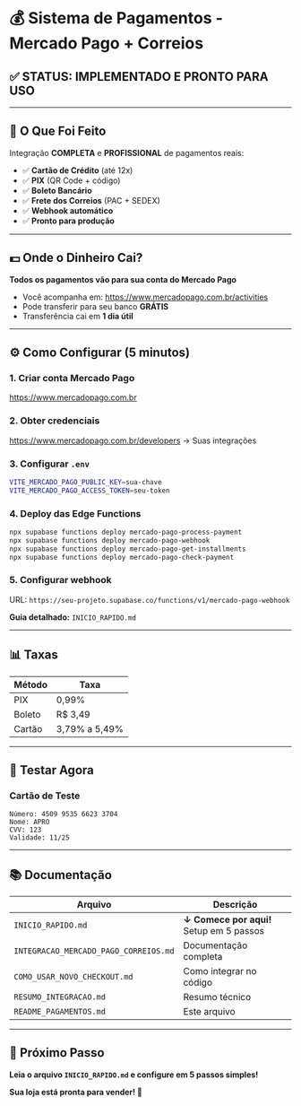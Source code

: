# 💰 Sistema de Pagamentos - Mercado Pago + Correios

## ✅ STATUS: IMPLEMENTADO E PRONTO PARA USO

---

## 🚀 O Que Foi Feito

Integração **COMPLETA** e **PROFISSIONAL** de pagamentos reais:

- ✅ **Cartão de Crédito** (até 12x)
- ✅ **PIX** (QR Code + código)
- ✅ **Boleto Bancário**
- ✅ **Frete dos Correios** (PAC + SEDEX)
- ✅ **Webhook automático**
- ✅ **Pronto para produção**

---

## 💵 Onde o Dinheiro Cai?

**Todos os pagamentos vão para sua conta do Mercado Pago**

- Você acompanha em: https://www.mercadopago.com.br/activities
- Pode transferir para seu banco **GRÁTIS**
- Transferência cai em **1 dia útil**

---

## ⚙️ Como Configurar (5 minutos)

### 1. Criar conta Mercado Pago
https://www.mercadopago.com.br

### 2. Obter credenciais
https://www.mercadopago.com.br/developers → Suas integrações

### 3. Configurar `.env`
```bash
VITE_MERCADO_PAGO_PUBLIC_KEY=sua-chave
VITE_MERCADO_PAGO_ACCESS_TOKEN=seu-token
```

### 4. Deploy das Edge Functions
```bash
npx supabase functions deploy mercado-pago-process-payment
npx supabase functions deploy mercado-pago-webhook
npx supabase functions deploy mercado-pago-get-installments
npx supabase functions deploy mercado-pago-check-payment
```

### 5. Configurar webhook
URL: `https://seu-projeto.supabase.co/functions/v1/mercado-pago-webhook`

**Guia detalhado:** `INICIO_RAPIDO.md`

---

## 📊 Taxas

| Método | Taxa |
|--------|------|
| PIX | 0,99% |
| Boleto | R$ 3,49 |
| Cartão | 3,79% a 5,49% |

---

## 🧪 Testar Agora

### Cartão de Teste
```
Número: 4509 9535 6623 3704
Nome: APRO
CVV: 123
Validade: 11/25
```

---

## 📚 Documentação

| Arquivo | Descrição |
|---------|-----------|
| `INICIO_RAPIDO.md` | **↓ Comece por aqui!** Setup em 5 passos |
| `INTEGRACAO_MERCADO_PAGO_CORREIOS.md` | Documentação completa |
| `COMO_USAR_NOVO_CHECKOUT.md` | Como integrar no código |
| `RESUMO_INTEGRACAO.md` | Resumo técnico |
| `README_PAGAMENTOS.md` | Este arquivo |

---

## 🎯 Próximo Passo

**Leia o arquivo `INICIO_RAPIDO.md` e configure em 5 passos simples!**

**Sua loja está pronta para vender! 🚀**


